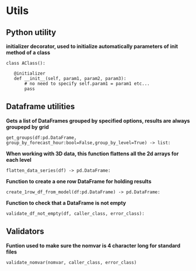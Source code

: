 # Utils

## Python utility

**initializer decorator, used to initialize automatically parameters of __init__ method of a class**   

 ``` 
 class AClass():

    @initializer
    def __init__(self, param1, param2, param3):
        # no need to specify self.param1 = param1 etc...
        pass
```

## Dataframe utilities

**Gets a list of DataFrames grouped by specified options, results are always groupepd by grid**   

``` 
get_groups(df:pd.DataFrame, group_by_forecast_hour:bool=False,group_by_level=True) -> list:   
``` 

**When working with 3D data, this function flattens all the 2d arrays for each level**  

``` 
flatten_data_series(df) -> pd.DataFrame:  
``` 

**Function to create a one row DataFrame for holding results**  

``` 
create_1row_df_from_model(df:pd.DataFrame) -> pd.DataFrame:
``` 

**Function to check that a DataFrame is not empty**  

``` 
validate_df_not_empty(df, caller_class, error_class):
``` 

## Validators

**Funtion used to make sure the nomvar is 4 character long for standard files**   

``` 
validate_nomvar(nomvar, caller_class, error_class)  
``` 

